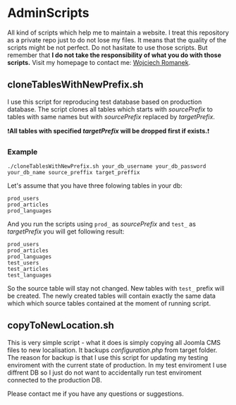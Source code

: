 # AdminScripts
All kind of scripts which help me to maintain a website. I treat this repository as a private repo just to do not lose my files. It means that the quality of the scripts might be not perfect. Do not hasitate to use those scripts. But remember that **I do not take the responsibility of what you do with those scripts.** Visit my homepage to contact me: [Wojciech Romanek](https://wromanek.info).

## cloneTablesWithNewPrefix.sh
I use this script for reproducing test database based on production database. The script clones all tables which starts with *sourcePrefix* to tables with same names but with *sourcePrefix* replaced by *targetPrefix*. 

:exclamation:**All tables with specified *targetPrefix* will be dropped first if exists.**:exclamation:

### Example
```
./cloneTablesWithNewPrefix.sh your_db_username your_db_password your_db_name source_preffix target_preffix
```

Let's assume that you have three folowing tables in your db:
```
prod_users
prod_articles
prod_languages
```
And you run the scripts using `prod_` as *sourcePrefix* and `test_` as *targetPrefix* you will get following result:
```
prod_users
prod_articles
prod_languages
test_users
test_articles
test_languages
```
So the source table will stay not changed. New tables with `test_` prefix will be created. The newly created tables will contain exactly the same data which which source tables contained at the moment of running script.

## copyToNewLocation.sh
This is very simple script - what it does is simply copying all Joomla CMS files to new localisation. It backups *configuration.php* from target folder. The reason for backup is that I use this script for updating my testing enviroment with the current state of production. In my test enviroment I use diffrent DB so I just do not want to accidentally run test enviroment connected to the production DB.

Please contact me if you have any questions or suggestions. 
